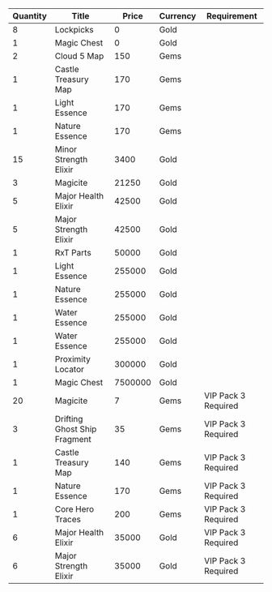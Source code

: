 | Quantity | Title | Price | Currency |  Requirement |
| -------- | ----- | ----- | -------- |  ----------- |
| 8 | Lockpicks | 0 | Gold |  |
| 1 | Magic Chest | 0 | Gold |  |
| 2 | Cloud 5 Map | 150 | Gems |  |
| 1 | Castle Treasury Map | 170 | Gems |  |
| 1 | Light Essence | 170 | Gems |  |
| 1 | Nature Essence | 170 | Gems |  |
| 15 | Minor Strength Elixir | 3400 | Gold |  |
| 3 | Magicite | 21250 | Gold |  |
| 5 | Major Health Elixir | 42500 | Gold |  |
| 5 | Major Strength Elixir | 42500 | Gold |  |
| 1 | RxT Parts | 50000 | Gold |  |
| 1 | Light Essence | 255000 | Gold |  |
| 1 | Nature Essence | 255000 | Gold |  |
| 1 | Water Essence | 255000 | Gold |  |
| 1 | Water Essence | 255000 | Gold |  |
| 1 | Proximity Locator | 300000 | Gold |  |
| 1 | Magic Chest | 7500000 | Gold |  |
| 20 | Magicite | 7 | Gems | VIP Pack 3 Required |
| 3 | Drifting Ghost Ship Fragment | 35 | Gems | VIP Pack 3 Required |
| 1 | Castle Treasury Map | 140 | Gems | VIP Pack 3 Required |
| 1 | Nature Essence | 170 | Gems | VIP Pack 3 Required |
| 1 | Core Hero Traces | 200 | Gems | VIP Pack 3 Required |
| 6 | Major Health Elixir | 35000 | Gold | VIP Pack 3 Required |
| 6 | Major Strength Elixir | 35000 | Gold | VIP Pack 3 Required |

